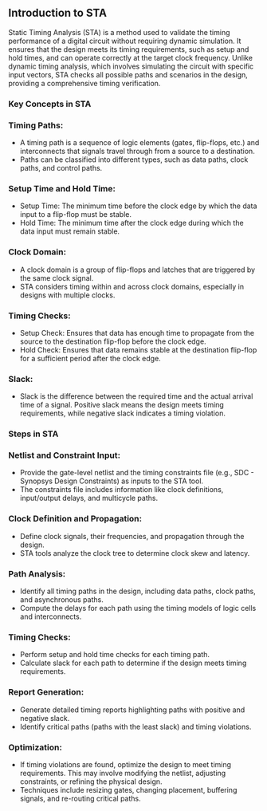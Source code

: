 ## Introduction to STA 

Static Timing Analysis (STA) is a method used to validate the timing performance of a digital circuit without requiring dynamic simulation. It ensures that the design meets its timing requirements, such as setup and hold times, and can operate correctly at the target clock frequency. Unlike dynamic timing analysis, which involves simulating the circuit with specific input vectors, STA checks all possible paths and scenarios in the design, providing a comprehensive timing verification.


### Key Concepts in STA
### Timing Paths:

* A timing path is a sequence of logic elements (gates, flip-flops, etc.) and interconnects that signals travel through from a source to a destination.
* Paths can be classified into different types, such as data paths, clock paths, and control paths.

### Setup Time and Hold Time:

* Setup Time: The minimum time before the clock edge by which the data input to a flip-flop must be stable.
* Hold Time: The minimum time after the clock edge during which the data input must remain stable.

### Clock Domain:

* A clock domain is a group of flip-flops and latches that are triggered by the same clock signal.
* STA considers timing within and across clock domains, especially in designs with multiple clocks.

### Timing Checks:

* Setup Check: Ensures that data has enough time to propagate from the source to the destination flip-flop before the clock edge.
* Hold Check: Ensures that data remains stable at the destination flip-flop for a sufficient period after the clock edge.

### Slack:

* Slack is the difference between the required time and the actual arrival time of a signal. Positive slack means the design meets timing requirements, while negative slack indicates a timing violation.
  
### Steps in STA
### Netlist and Constraint Input:

* Provide the gate-level netlist and the timing constraints file (e.g., SDC - Synopsys Design Constraints) as inputs to the STA tool.
* The constraints file includes information like clock definitions, input/output delays, and multicycle paths.
### Clock Definition and Propagation:

* Define clock signals, their frequencies, and propagation through the design.
* STA tools analyze the clock tree to determine clock skew and latency.
### Path Analysis:

* Identify all timing paths in the design, including data paths, clock paths, and asynchronous paths.
* Compute the delays for each path using the timing models of logic cells and interconnects.
### Timing Checks:

* Perform setup and hold time checks for each timing path.
* Calculate slack for each path to determine if the design meets timing requirements.
### Report Generation:

* Generate detailed timing reports highlighting paths with positive and negative slack.
* Identify critical paths (paths with the least slack) and timing violations.
### Optimization:

* If timing violations are found, optimize the design to meet timing requirements. This may involve modifying the netlist, adjusting constraints, or refining the physical design.
* Techniques include resizing gates, changing placement, buffering signals, and re-routing critical paths.
